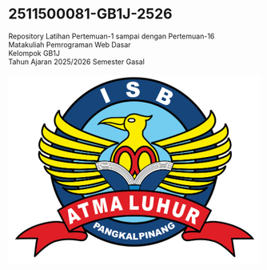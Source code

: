 # 2511500081-GB1J-2526
Repository Latihan Pertemuan-1 sampai dengan Pertemuan-16<br>
Matakuliah Pemrograman Web Dasar<br>
Kelompok GB1J<br>
Tahun  Ajaran 2025/2026
Semester Gasal <br><br>
![Logo ISBAL](logoisbal.png)